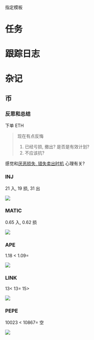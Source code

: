 
指定模板

# 任务


# 跟踪日志


# 杂记


## 币

### 反思和总结
下单 ETH   
> 现在有点反悔
> 1. 已经亏损, 撤出?   是否是有效计划? 
> 2. 不应该抗? 

感觉和[厌恶损失, 错失卖出时机](行为金融.md#厌恶损失,%20错失卖出时机) 心理有关? 

### INJ

21 入, 19 损, 31 出

![](Pasted%20image%2020240516220434.png)

### MATIC

0.65 入, 0.62 损

![](Pasted%20image%2020240516222107.png)


### APE

1.18 <  1.09= 

![](Pasted%20image%2020240516222205.png)

### LINK

13< 13= 15>

![](Pasted%20image%2020240516222314.png)


### PEPE

10023 <  10867=  空

![](Pasted%20image%2020240516222922.png)
